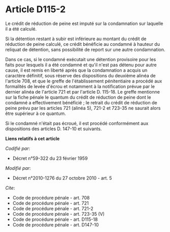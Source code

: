 # Article D115-2

Le crédit de réduction de peine est imputé sur la condamnation sur laquelle il a été calculé. 

Si la détention restant à subir est inférieure au montant du crédit de réduction de peine calculé, ce crédit bénéficie au
condamné à hauteur du reliquat de détention, sans possibilité de report sur une autre condamnation. 

Dans ce cas, si le condamné exécutait une détention provisoire pour les faits pour lesquels il a été condamné et qu'il n'est
pas détenu pour autre cause, il est remis en liberté après que la condamnation a acquis un caractère définitif, sous réserve
des dispositions du deuxième alinéa de l'article 708, et que le greffe de l'établissement pénitentiaire a procédé aux
formalités de levée d'écrou et notamment à la notification prévue par le dernier alinéa de l'article 721 et par l'article D.
115-18. Le greffe mentionne sur la fiche pénale le quantum du crédit de réduction de peine dont le condamné a effectivement
bénéficié ; le retrait du crédit de réduction de peine prévu par les articles 721 (alinéa 5), 721-2 et 723-35 ne saurait
alors être supérieur à ce quantum. 

Si le condamné n'était pas écroué, il est procédé conformément aux dispositions des articles D. 147-10 et suivants.

**Liens relatifs à cet article**

_Codifié par_:

  - Décret n°59-322 du 23 février 1959

_Modifié par_:

  - Décret n°2010-1276 du 27 octobre 2010 - art. 5

_Cite_:

  - Code de procédure pénale - art. 708
  - Code de procédure pénale - art. 721
  - Code de procédure pénale - art. 721-2
  - Code de procédure pénale - art. 723-35 (V)
  - Code de procédure pénale - art. D115-18
  - Code de procédure pénale - art. D147-10

